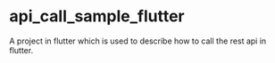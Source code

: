 # api_call_sample_flutter
A project in flutter which is used to describe how to call the rest api in flutter.
